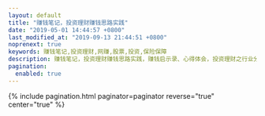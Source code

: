 ```yaml
---
layout: default 
title: "赚钱笔记，投资理财赚钱思路实践"
date: "2019-05-01 14:44:57 +0800"
last_modified_at: "2019-09-13 21:44:51 +0800"
noprenext: true
keywords: 赚钱笔记,投资理财,网赚,股票,投资,保险保障
description: 赚钱笔记，投资理财赚钱思路实践，赚钱启示录、心得体会，投资理财之行业分析、上市公司分析，保险保障产品对比分析
pagination:
  enabled: true
---
```


{% include pagination.html paginator=paginator reverse="true" center="true" %}
